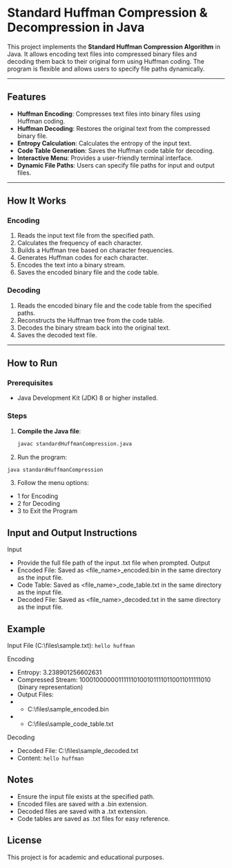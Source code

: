 # Standard Huffman Compression & Decompression in Java

This project implements the **Standard Huffman Compression Algorithm** in Java. It allows encoding text files into compressed binary files and decoding them back to their original form using Huffman coding. The program is flexible and allows users to specify file paths dynamically.

---

## Features

- **Huffman Encoding**: Compresses text files into binary files using Huffman coding.
- **Huffman Decoding**: Restores the original text from the compressed binary file.
- **Entropy Calculation**: Calculates the entropy of the input text.
- **Code Table Generation**: Saves the Huffman code table for decoding.
- **Interactive Menu**: Provides a user-friendly terminal interface.
- **Dynamic File Paths**: Users can specify file paths for input and output files.

---

## How It Works

### Encoding
1. Reads the input text file from the specified path.
2. Calculates the frequency of each character.
3. Builds a Huffman tree based on character frequencies.
4. Generates Huffman codes for each character.
5. Encodes the text into a binary stream.
6. Saves the encoded binary file and the code table.

### Decoding
1. Reads the encoded binary file and the code table from the specified paths.
2. Reconstructs the Huffman tree from the code table.
3. Decodes the binary stream back into the original text.
4. Saves the decoded text file.

---

## How to Run

### Prerequisites
- Java Development Kit (JDK) 8 or higher installed.

### Steps
1. **Compile the Java file**:
   ```bash
   javac standardHuffmanCompression.java

2. Run the program:
```bash
java standardHuffmanCompression
```

3. Follow the menu options:
- 1 for Encoding
- 2 for Decoding
- 3 to Exit the Program

## Input and Output Instructions
Input
- Provide the full file path of the input .txt file when prompted.
Output
- Encoded File: Saved as <file_name>_encoded.bin in the same directory as the input file.
- Code Table: Saved as <file_name>_code_table.txt in the same directory as the input file.
- Decoded File: Saved as <file_name>_decoded.txt in the same directory as the input file.

## Example
Input File (C:\files\sample.txt):
```hello huffman```

Encoding
- Entropy: 3.238901256602631
- Compressed Stream: 1000100000011111101001011110110011011111010 (binary representation)
- Output Files:
- - C:\files\sample_encoded.bin
- - C:\files\sample_code_table.txt

Decoding
- Decoded File: C:\files\sample_decoded.txt
- Content: ```hello huffman```


## Notes
- Ensure the input file exists at the specified path.
- Encoded files are saved with a .bin extension.
- Decoded files are saved with a .txt extension.
- Code tables are saved as .txt files for easy reference.

## License
This project is for academic and educational purposes.
